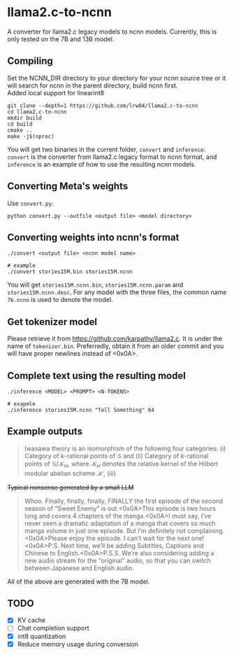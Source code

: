 # llama2.c-to-ncnn

A converter for llama2.c legacy models to ncnn models. Currently, this is only tested on the 7B and 13B model.

## Compiling

Set the NCNN_DIR directory to your directory for your ncnn source tree or it will search for ncnn in the parent directory, build ncnn first.<br>
Added local support for linearint8

```
git clone --depth=1 https://github.com/lrw04/llama2.c-to-ncnn
cd llama2.c-to-ncnn
mkdir build
cd build
cmake ..
make -j$(nproc)
```

You will get two binaries in the current folder, `convert` and `inference`. `convert` is the converter from llama2.c legacy format to ncnn format, and `inference` is an example of how to use the resulting ncnn models.

## Converting Meta's weights

Use `convert.py`:

```
python convert.py --outfile <output file> <model directory>
```

## Converting weights into ncnn's format

```
./convert <output file> <ncnn model name>

# example
./convert stories15M.bin stories15M.ncnn
```

You will get `stories15M.ncnn.bin`, `stories15M.ncnn.param` and `stories15M.ncnn.desc`. For any model with the three files, the common name `7b.ncnn` is used to denote the model.

## Get tokenizer model

Please retrieve it from <https://github.com/karpathy/llama2.c>. It is under the name of `tokenizer.bin`. Preferredly, obtain it from an older commit and you will have proper newlines instead of <0x0A>.

## Complete text using the resulting model

```
./inference <MODEL> <PROMPT> <N-TOKENS>

# exapmle
./inference stories15M.ncnn "Tell Something" 64
```

## Example outputs

> Iwasawa theory is an isomorphism of the following four categories: (i) Category of $k$-rational points of $\mathcal{G}$ and (ii) Category of $k$-rational points of $\mathcal{G}/\mathcal{K}_H$, where $\mathcal{K}_H$ denotes the relative kernel of the Hilbert modular abelian scheme $\mathcal{H}$, (iii)

<del>Typical nonsense generated by a small LLM</del>

> Whoo. Finally, finally, finally, FINALLY the first episode of the second season of “Sweet Enemy” is out.<0x0A>This episode is two hours long and covers 4 chapters of the manga.<0x0A>I must say, I’ve never seen a dramatic adaptation of a manga that covers so much manga volume in just one episode. But I’m definitely not complaining.<0x0A>Please enjoy the episode. I can’t wait for the next one!<0x0A>P.S. Next time, we’ll be adding Subtitles, Captions and Chinese to English.<0x0A>P.S.S. We’re also considering adding a new audio stream for the “original” audio, so that you can switch between Japanese and English audio.

All of the above are generated with the 7B model. 

## TODO

- [X] KV cache
- [ ] Chat completion support
- [X] int8 quantization
- [X] Reduce memory usage during conversion
